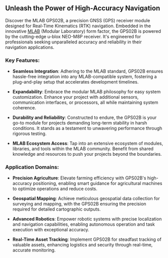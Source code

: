 ## Unleash the Power of High-Accuracy Navigation

Discover the MLAB GPS02B, a precision GNSS (GPS) receiver module designed for Real-Time Kinematics (RTK) navigation. Embedded in the innovative [MLAB](https://www.mlab.cz/) (Modular Laboratory) form factor, the GPS02B is powered by the cutting-edge u-blox NEO-M8P receiver. It's engineered for professionals seeking unparalleled accuracy and reliability in their navigation applications.

### Key Features:

- **Seamless Integration**: Adhering to the MLAB standard, GPS02B ensures hassle-free integration into any MLAB-compatible system, fostering a plug-and-play setup that accelerates development timelines.

- **Expandability**: Embrace the modular MLAB philosophy for easy system customization. Enhance your project with additional sensors, communication interfaces, or processors, all while maintaining system coherence.

- **Durability and Reliability**: Constructed to endure, the GPS02B is your go-to module for projects demanding long-term stability in harsh conditions. It stands as a testament to unwavering performance through rigorous testing.

- **MLAB Ecosystem Access**: Tap into an extensive ecosystem of modules, libraries, and tools within the MLAB community. Benefit from shared knowledge and resources to push your projects beyond the boundaries.

### Application Domains:

- **Precision Agriculture**: Elevate farming efficiency with GPS02B's high-accuracy positioning, enabling smart guidance for agricultural machines to optimize operations and reduce costs.

- **Geospatial Mapping**: Achieve meticulous geospatial data collection for surveying and mapping, with the GPS02B ensuring the precision required for detailed cartographic outputs.

- **Advanced Robotics**: Empower robotic systems with precise localization and navigation capabilities, enabling autonomous operation and task execution with exceptional accuracy.

- **Real-Time Asset Tracking**: Implement GPS02B for steadfast tracking of valuable assets, enhancing logistics and security through real-time, accurate monitoring.
